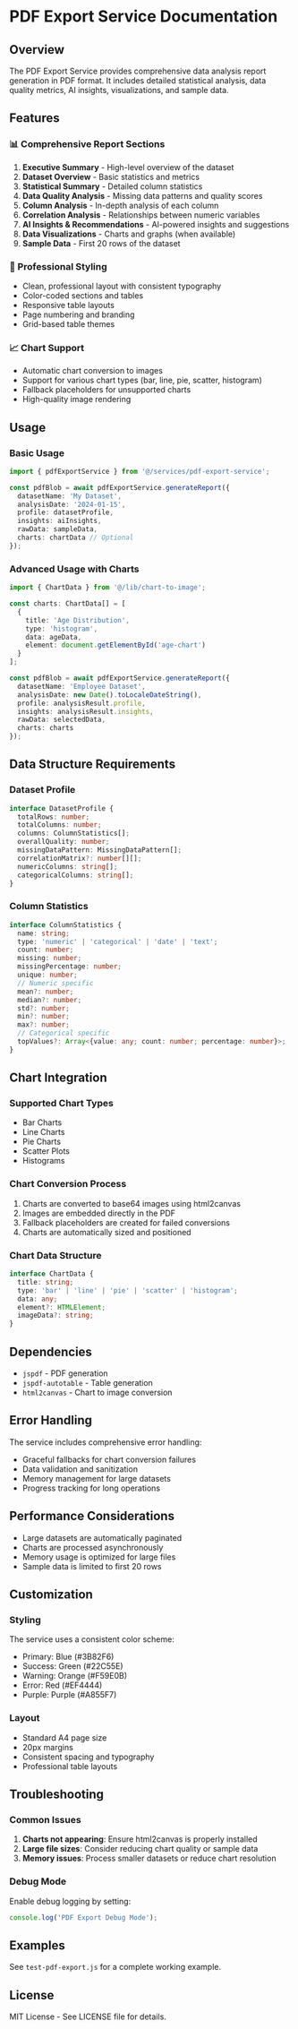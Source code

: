 # PDF Export Service Documentation

## Overview

The PDF Export Service provides comprehensive data analysis report generation in PDF format. It includes detailed statistical analysis, data quality metrics, AI insights, visualizations, and sample data.

## Features

### 📊 Comprehensive Report Sections

1. **Executive Summary** - High-level overview of the dataset
2. **Dataset Overview** - Basic statistics and metrics
3. **Statistical Summary** - Detailed column statistics
4. **Data Quality Analysis** - Missing data patterns and quality scores
5. **Column Analysis** - In-depth analysis of each column
6. **Correlation Analysis** - Relationships between numeric variables
7. **AI Insights & Recommendations** - AI-powered insights and suggestions
8. **Data Visualizations** - Charts and graphs (when available)
9. **Sample Data** - First 20 rows of the dataset

### 🎨 Professional Styling

- Clean, professional layout with consistent typography
- Color-coded sections and tables
- Responsive table layouts
- Page numbering and branding
- Grid-based table themes

### 📈 Chart Support

- Automatic chart conversion to images
- Support for various chart types (bar, line, pie, scatter, histogram)
- Fallback placeholders for unsupported charts
- High-quality image rendering

## Usage

### Basic Usage

```typescript
import { pdfExportService } from '@/services/pdf-export-service';

const pdfBlob = await pdfExportService.generateReport({
  datasetName: 'My Dataset',
  analysisDate: '2024-01-15',
  profile: datasetProfile,
  insights: aiInsights,
  rawData: sampleData,
  charts: chartData // Optional
});
```

### Advanced Usage with Charts

```typescript
import { ChartData } from '@/lib/chart-to-image';

const charts: ChartData[] = [
  {
    title: 'Age Distribution',
    type: 'histogram',
    data: ageData,
    element: document.getElementById('age-chart')
  }
];

const pdfBlob = await pdfExportService.generateReport({
  datasetName: 'Employee Dataset',
  analysisDate: new Date().toLocaleDateString(),
  profile: analysisResult.profile,
  insights: analysisResult.insights,
  rawData: selectedData,
  charts: charts
});
```

## Data Structure Requirements

### Dataset Profile

```typescript
interface DatasetProfile {
  totalRows: number;
  totalColumns: number;
  columns: ColumnStatistics[];
  overallQuality: number;
  missingDataPattern: MissingDataPattern[];
  correlationMatrix?: number[][];
  numericColumns: string[];
  categoricalColumns: string[];
}
```

### Column Statistics

```typescript
interface ColumnStatistics {
  name: string;
  type: 'numeric' | 'categorical' | 'date' | 'text';
  count: number;
  missing: number;
  missingPercentage: number;
  unique: number;
  // Numeric specific
  mean?: number;
  median?: number;
  std?: number;
  min?: number;
  max?: number;
  // Categorical specific
  topValues?: Array<{value: any; count: number; percentage: number}>;
}
```

## Chart Integration

### Supported Chart Types

- Bar Charts
- Line Charts
- Pie Charts
- Scatter Plots
- Histograms

### Chart Conversion Process

1. Charts are converted to base64 images using html2canvas
2. Images are embedded directly in the PDF
3. Fallback placeholders are created for failed conversions
4. Charts are automatically sized and positioned

### Chart Data Structure

```typescript
interface ChartData {
  title: string;
  type: 'bar' | 'line' | 'pie' | 'scatter' | 'histogram';
  data: any;
  element?: HTMLElement;
  imageData?: string;
}
```

## Dependencies

- `jspdf` - PDF generation
- `jspdf-autotable` - Table generation
- `html2canvas` - Chart to image conversion

## Error Handling

The service includes comprehensive error handling:

- Graceful fallbacks for chart conversion failures
- Data validation and sanitization
- Memory management for large datasets
- Progress tracking for long operations

## Performance Considerations

- Large datasets are automatically paginated
- Charts are processed asynchronously
- Memory usage is optimized for large files
- Sample data is limited to first 20 rows

## Customization

### Styling

The service uses a consistent color scheme:
- Primary: Blue (#3B82F6)
- Success: Green (#22C55E)
- Warning: Orange (#F59E0B)
- Error: Red (#EF4444)
- Purple: Purple (#A855F7)

### Layout

- Standard A4 page size
- 20px margins
- Consistent spacing and typography
- Professional table layouts

## Troubleshooting

### Common Issues

1. **Charts not appearing**: Ensure html2canvas is properly installed
2. **Large file sizes**: Consider reducing chart quality or sample data
3. **Memory issues**: Process smaller datasets or reduce chart resolution

### Debug Mode

Enable debug logging by setting:
```typescript
console.log('PDF Export Debug Mode');
```

## Examples

See `test-pdf-export.js` for a complete working example.

## License

MIT License - See LICENSE file for details.
